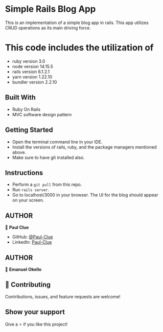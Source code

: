 # Simple Rails Blog App
 This is an implementation of a simple blog app in rails. This app utilizes CRUD operations as its main driving force.
# This code includes the utilization of 
- ruby version 3.0
- node version 14.15.5
- rails version 6.1.2.1
- yarn version 1.22.10
- bundler version 2.2.10

## Built With
- Ruby On Rails
- MVC software design pattern

## Getting Started
- Open the terminal command line in your IDE.
- Install the versions of rails, ruby,  and the package managers mentioned above.
- Make sure to have git installed also.

## Instructions
- Perform a `git pull` from this repo.
- Run `rails server`.
- Go to localhost/3000 in your browser. The UI for the blog should appear on your screen.

## AUTHOR
👤 **Paul Clue**
- GitHub: [@Paul-Clue](https://github.com/Paul-Clue/) 
- LinkedIn: [Paul-Clue](https://www.linkedin.com/in/paul-clue-5136a01b1/)

## AUTHOR
👤 **Emanuel Okello**

## 🤝 Contributing

Contributions, issues, and feature requests are welcome!

## Show your support

Give a ⭐️ if you like this project!
